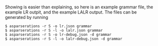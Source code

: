 Showing is easier than explaining, so here is an example  grammar file, the
example LR outpit, and the example LALR output. The files can be generated by
running

    $ asparserations -r S -o lr.json grammar
    $ asparserations -r S -l -o lalr.json grammar
    $ asparserations -r S -o lr-debug.json -d grammar
    $ asparserations -r S -l -o lalr-debug.json -d grammar
